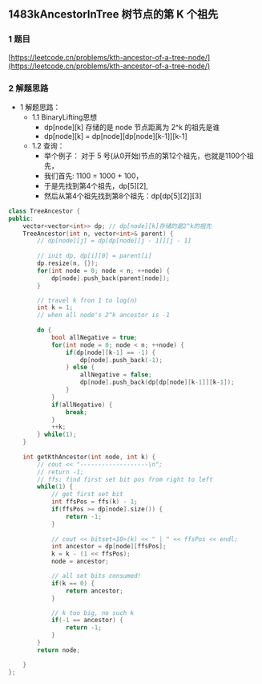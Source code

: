 ## 1483kAncestorInTree  树节点的第 K 个祖先

### 1 题目
[https://leetcode.cn/problems/kth-ancestor-of-a-tree-node/](https://leetcode.cn/problems/kth-ancestor-of-a-tree-node/)

### 2 解题思路
- 1 解题思路：
  - 1.1 BinaryLifting思想
    - dp[node][k] 存储的是 node 节点距离为 2^k 的祖先是谁
    - dp[node][k] = dp[node][dp[node][k-1]][k-1]
  - 1.2 查询：
    - 举个例子： 对于 5 号(从0开始)节点的第12个祖先，也就是1100个祖先，
    - 我们首先: 1100 = 1000 + 100，
    - 于是先找到第4个祖先，dp[5][2],
    - 然后从第4个祖先找到第8个祖先：dp[dp[5][2]][3]

```cpp
class TreeAncestor {
public:
    vector<vector<int>> dp; // dp[node][k]存储的是2^k的祖先
    TreeAncestor(int n, vector<int>& parent) {
        // dp[node][j] = dp[dp[node][j - 1]][j - 1]
        
        // init dp, dp[i][0] = parent[i]
        dp.resize(n, {});
        for(int node = 0; node < n; ++node) {
            dp[node].push_back(parent[node]);
        }

        // travel k fron 1 to log(n)
        int k = 1;
        // when all node's 2^k ancestor is -1
        
        do {
            bool allNegative = true;
            for(int node = 0; node < n; ++node) {
                if(dp[node][k-1] == -1) {
                    dp[node].push_back(-1);
                } else {
                    allNegative = false;
                    dp[node].push_back(dp[dp[node][k-1]][k-1]);
                }
            }
            if(allNegative) {
                break;
            }
            ++k;
        } while(1);
    }
    
    int getKthAncestor(int node, int k) {
        // cout << "-------------------\n";
        // return -1;
        // ffs: find first set bit pos from right to left
        while(1) {
            // get first set bit
            int ffsPos = ffs(k) - 1;
            if(ffsPos >= dp[node].size()) {
                return -1;
            }
            
            // cout << bitset<10>(k) << " | " << ffsPos << endl;
            int ancestor = dp[node][ffsPos];
            k = k - (1 << ffsPos);
            node = ancestor;

            // all set bits consumed!
            if(k == 0) {
                return ancestor;
            }

            // k too big, no such k
            if(-1 == ancestor) {
                return -1;
            }            
        }
        return node;

    }
};
```
